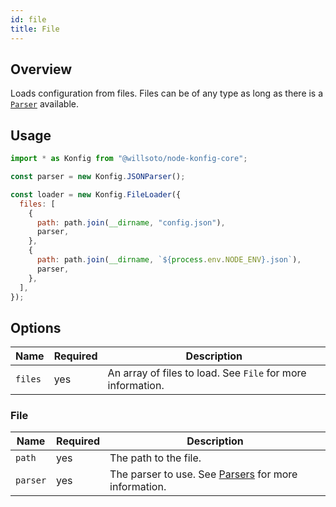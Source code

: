 ```yaml
---
id: file
title: File
---
```


## Overview

Loads configuration from files. Files can be of any type as long as there is a [`Parser`](../parsers/overview.md) available.

## Usage

```javascript
import * as Konfig from "@willsoto/node-konfig-core";

const parser = new Konfig.JSONParser();

const loader = new Konfig.FileLoader({
  files: [
    {
      path: path.join(__dirname, "config.json"),
      parser,
    },
    {
      path: path.join(__dirname, `${process.env.NODE_ENV}.json`),
      parser,
    },
  ],
});
```

## Options

| Name    | Required | Description                                                 |
| ------- | -------- | ----------------------------------------------------------- |
| `files` | yes      | An array of files to load. See `File` for more information. |

### File

| Name     | Required | Description                                                                    |
| -------- | -------- | ------------------------------------------------------------------------------ |
| `path`   | yes      | The path to the file.                                                          |
| `parser` | yes      | The parser to use. See [Parsers](../parsers/overview.md) for more information. |
